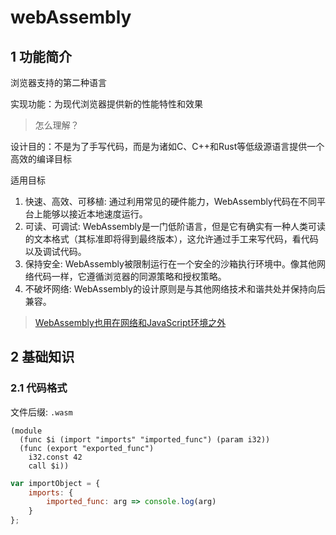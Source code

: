 # webAssembly

## 1 功能简介

浏览器支持的第二种语言

实现功能：为现代浏览器提供新的性能特性和效果

> 怎么理解？

设计目的：不是为了手写代码，而是为诸如C、C++和Rust等低级源语言提供一个高效的编译目标

适用目标

1. 快速、高效、可移植: 通过利用常见的硬件能力，WebAssembly代码在不同平台上能够以接近本地速度运行。
2. 可读、可调试: WebAssembly是一门低阶语言，但是它有确实有一种人类可读的文本格式（其标准即将得到最终版本），这允许通过手工来写代码，看代码以及调试代码。
3. 保持安全: WebAssembly被限制运行在一个安全的沙箱执行环境中。像其他网络代码一样，它遵循浏览器的同源策略和授权策略。
4. 不破坏网络: WebAssembly的设计原则是与其他网络技术和谐共处并保持向后兼容。

> [WebAssembly也用在网络和JavaScript环境之外](http://webassembly.org/docs/non-web/)

## 2 基础知识

### 2.1 代码格式

文件后缀: `.wasm`

```webAssembly
(module
  (func $i (import "imports" "imported_func") (param i32))
  (func (export "exported_func")
    i32.const 42
    call $i))
```

```javascript
var importObject = {
    imports: {
        imported_func: arg => console.log(arg)
    }
};
```
